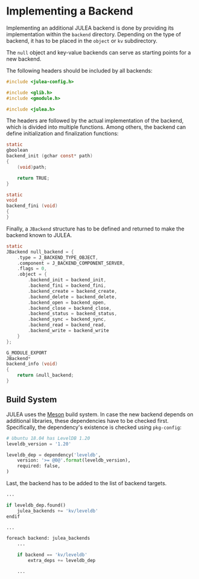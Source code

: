 # Implementing a Backend

Implementing an additional JULEA backend is done by providing its implementation within the `backend` directory.
Depending on the type of backend, it has to be placed in the `object` or `kv` subdirectory.

The `null` object and key-value backends can serve as starting points for a new backend.

The following headers should be included by all backends:

```c
#include <julea-config.h>

#include <glib.h>
#include <gmodule.h>

#include <julea.h>
```

The headers are followed by the actual implementation of the backend, which is divided into multiple functions.
Among others, the backend can define initialization and finalization functions:

```c
static
gboolean
backend_init (gchar const* path)
{
	(void)path;

	return TRUE;
}

static
void
backend_fini (void)
{
}
```

Finally, a `JBackend` structure has to be defined and returned to make the backend known to JULEA.

```c
static
JBackend null_backend = {
	.type = J_BACKEND_TYPE_OBJECT,
	.component = J_BACKEND_COMPONENT_SERVER,
	.flags = 0,
	.object = {
		.backend_init = backend_init,
		.backend_fini = backend_fini,
		.backend_create = backend_create,
		.backend_delete = backend_delete,
		.backend_open = backend_open,
		.backend_close = backend_close,
		.backend_status = backend_status,
		.backend_sync = backend_sync,
		.backend_read = backend_read,
		.backend_write = backend_write
	}
};

G_MODULE_EXPORT
JBackend*
backend_info (void)
{
	return &null_backend;
}
```

## Build System

JULEA uses the [Meson](https://mesonbuild.com/) build system.
In case the new backend depends on additional libraries, these dependencies have to be checked first.
Specifically, the dependency's existence is checked using `pkg-config`:

```python
# Ubuntu 18.04 has LevelDB 1.20
leveldb_version = '1.20'

leveldb_dep = dependency('leveldb',
	version: '>= @0@'.format(leveldb_version),
	required: false,
)
```

Last, the backend has to be added to the list of backend targets.

```python
...

if leveldb_dep.found()
	julea_backends += 'kv/leveldb'
endif

...

foreach backend: julea_backends
	...

	if backend == 'kv/leveldb'
		extra_deps += leveldb_dep

	...
```
